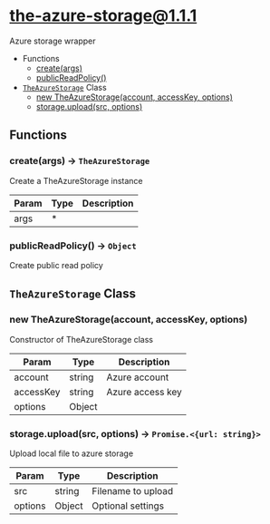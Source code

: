 <!-- // Code generated by coz. DO NOT EDIT. -->
# the-azure-storage@1.1.1

Azure storage wrapper

+ Functions
  + [create(args)](#the-azure-storage-function-create)
  + [publicReadPolicy()](#the-azure-storage-function-public-read-policy)
+ [`TheAzureStorage`](#the-azure-storage-classes) Class
  + [new TheAzureStorage(account, accessKey, options)](#the-azure-storage-classes-the-azure-storage-constructor)
  + [storage.upload(src, options)](#the-azure-storage-classes-the-azure-storage-upload)

## Functions

<a class='md-heading-link' name="the-azure-storage-function-create" ></a>

### create(args) -> `TheAzureStorage`

Create a TheAzureStorage instance

| Param | Type | Description |
| ----- | --- | -------- |
| args | * |  |

<a class='md-heading-link' name="the-azure-storage-function-public-read-policy" ></a>

### publicReadPolicy() -> `Object`

Create public read policy


<a class='md-heading-link' name="the-azure-storage-classes"></a>

## `TheAzureStorage` Class






<a class='md-heading-link' name="the-azure-storage-classes-the-azure-storage-constructor" ></a>

### new TheAzureStorage(account, accessKey, options)

Constructor of TheAzureStorage class

| Param | Type | Description |
| ----- | --- | -------- |
| account | string | Azure account |
| accessKey | string | Azure access key |
| options | Object |  |


<a class='md-heading-link' name="the-azure-storage-classes-the-azure-storage-upload" ></a>

### storage.upload(src, options) -> `Promise.<{url: string}>`

Upload local file to azure storage

| Param | Type | Description |
| ----- | --- | -------- |
| src | string | Filename to upload |
| options | Object | Optional settings |




